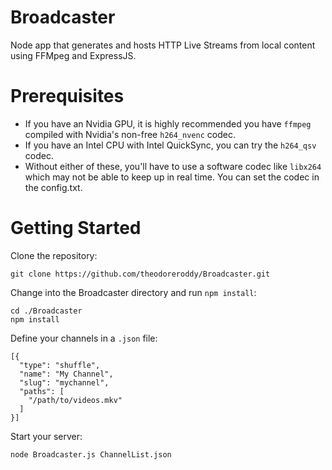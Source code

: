# Broadcaster
Node app that generates and hosts HTTP Live Streams from local content using FFMpeg and ExpressJS.

# Prerequisites
* If you have an Nvidia GPU, it is highly recommended you have `ffmpeg` compiled with Nvidia's non-free `h264_nvenc` codec.
* If you have an Intel CPU with Intel QuickSync, you can try the `h264_qsv` codec.
* Without either of these, you'll have to use a software codec like `libx264` which may not be able to keep up in real time. You can set the codec in the config.txt.

# Getting Started

Clone the repository:
```
git clone https://github.com/theodoreroddy/Broadcaster.git
```

Change into the Broadcaster directory and run `npm install`:
```
cd ./Broadcaster
npm install
```

Define your channels in a `.json` file:
```
[{
  "type": "shuffle",
  "name": "My Channel",
  "slug": "mychannel",
  "paths": [
    "/path/to/videos.mkv"
  ]
}]
``` 

Start your server:
```
node Broadcaster.js ChannelList.json
```
